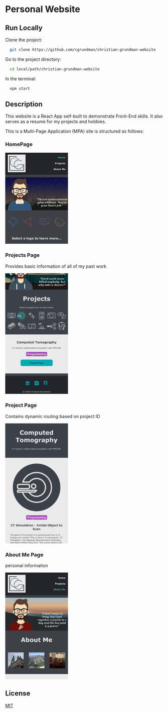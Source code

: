 # Personal Website

## Run Locally

Clone the project:

```bash
  git clone https://github.com/cgrundman/christian-grundman-website
```

Go to the project directory:

```bash
  cd local/path/christian-grundman-website
```

In the terminal:

```bash
  npm start
```

## Description

This website is a React App self-built to demonstrate Front-End skills. It also serves as a resume for my projects and hobbies. 

This is a Multi-Page Application (MPA) site is structured as follows:

### HomePage

<img src="https://github.com/cgrundman/christian-grundman-website/blob/master/IMG_3189.jpeg" width="200" />
  
### Projects Page

Provides basic information of all of my past work

<img src="https://github.com/cgrundman/christian-grundman-website/blob/master/IMG_3194.jpeg" width="200" />

### Project Page 

Contains dynamic routing based on project ID

<img src="https://github.com/cgrundman/christian-grundman-website/blob/master/IMG_3193.jpeg" width="200" />

### About Me Page 

personal information

<img src="https://github.com/cgrundman/christian-grundman-website/blob/master/IMG_3191.jpeg" width="200" />

## License

[MIT](https://choosealicense.com/licenses/mit/)

